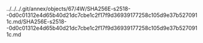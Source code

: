 ../../../.git/annex/objects/67/4W/SHA256E-s2518--0d0c01312e4d65b40d21dc7cbe1c2f17f9d36939177258c105d9e37b5270911c.md/SHA256E-s2518--0d0c01312e4d65b40d21dc7cbe1c2f17f9d36939177258c105d9e37b5270911c.md